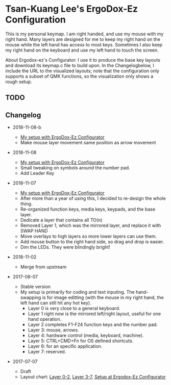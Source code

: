# Tsan-Kuang Lee's ErgoDox-Ez Configuration

This is my personal keymap. I am right handed, and use my mouse with my right hand. Many layers are designed for me to keep my right hand on the mouse while the left hand has access to most keys. Sometimes I also keep my right hand on the keyboard and use my left hand to touch the screen.

About Ergodox-ez's Configurator: I use it to produce the base key layouts and download its keymap.c file to build upon. In the Changelogbelow, I include the URL to the visualized layouts; note that the configuration only supports a subset of QMK functions, so the visualization only shows a rough setup.

## TODO

## Changelog

* 2018-11-08-b
  * [My setup with ErgoDox-Ez Configurator](https://configure.ergodox-ez.com/layouts/oBGr)
  * Make mouse layer movement same position as arrow movement

* 2018-11-08
  * [My setup with ErgoDox-Ez Configurator](https://configure.ergodox-ez.com/layouts/amWo)
  * Small tweaking on symbols around the number pad.
  * Add Leader Key

* 2018-11-07
  * [My setup with ErgoDox-Ez Configurator](https://configure.ergodox-ez.com/layouts/XlaM)
  * After more than a year of using this, I decided to re-design the whole thing.
  * Re-organized function keys, media keys, keypads, and the base layer.
  * Dedicate a layer that contains all TO(n)
  * Removed Layer 1, which was the mirrored layer, and replace it with SWAP HAND
  * Move overlays to high layers so more lower layers can use them.
  * Add mouse button to the right hand side, so drag and drop is easier.
  * Dim the LEDs. They were blindingly bright!

* 2018-11-02
  * Merge from upstream

* 2017-08-07
  * Stable version
  * My setup is primarily for coding and text inputing. The hand-swapping is for image editting (with the mouse in my right hand, the left hand can still hit any hot key).
    * Layer 0 is very close to a general keyboard.
    * Layer 1 right now is the mirrored left/right layout, useful for one hand operation.
    * Layer 2 completes F1-F24 function keys and the number pad.
    * Layer 3: mouse, arrows.
    * Layer 4: hardware control (media, keyboard, machine).
    * Layer 5: CTRL+CMD+Fn for OS defined shortcuts.
    * Layer 6: for an specific application.
    * Layer 7: reserved.

* 2017-07-07
  * Draft
  * Layout chart: [Layer 0-2](https://i.imgur.com/co6QRi3), [Layer 3-7](https://i.imgur.com/dZ3P2kc), [Setup at Ergodox-Ez Configurator](https://configure.ergodox-ez.com/layouts/XlOo)
